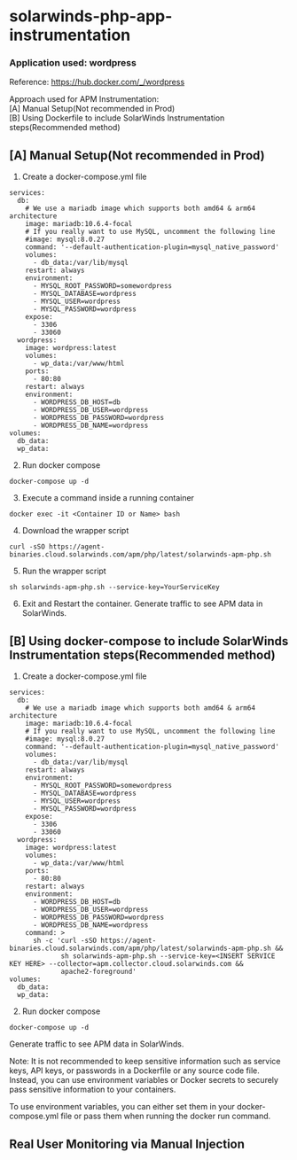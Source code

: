 # solarwinds-php-app-instrumentation

### Application used: wordpress
Reference: https://hub.docker.com/_/wordpress

Approach used for APM Instrumentation:   
[A] Manual Setup(Not recommended in Prod)  
[B] Using Dockerfile to include SolarWinds Instrumentation steps(Recommended method)

## [A] Manual Setup(Not recommended in Prod)

1) Create a docker-compose.yml file
```
services:
  db:
    # We use a mariadb image which supports both amd64 & arm64 architecture
    image: mariadb:10.6.4-focal
    # If you really want to use MySQL, uncomment the following line
    #image: mysql:8.0.27
    command: '--default-authentication-plugin=mysql_native_password'
    volumes:
      - db_data:/var/lib/mysql
    restart: always
    environment:
      - MYSQL_ROOT_PASSWORD=somewordpress
      - MYSQL_DATABASE=wordpress
      - MYSQL_USER=wordpress
      - MYSQL_PASSWORD=wordpress
    expose:
      - 3306
      - 33060
  wordpress:
    image: wordpress:latest
    volumes:
      - wp_data:/var/www/html
    ports:
      - 80:80
    restart: always
    environment:
      - WORDPRESS_DB_HOST=db
      - WORDPRESS_DB_USER=wordpress
      - WORDPRESS_DB_PASSWORD=wordpress
      - WORDPRESS_DB_NAME=wordpress
volumes:
  db_data:
  wp_data:
```
2) Run docker compose
```
docker-compose up -d
```
3) Execute a command inside a running container
```
docker exec -it <Container ID or Name> bash
```
4) Download the wrapper script
```
curl -sSO https://agent-binaries.cloud.solarwinds.com/apm/php/latest/solarwinds-apm-php.sh
```
5) Run the wrapper script
```
sh solarwinds-apm-php.sh --service-key=YourServiceKey
```
6) Exit and Restart the container. Generate traffic to see APM data in SolarWinds.

## [B] Using docker-compose to include SolarWinds Instrumentation steps(Recommended method)

1) Create a docker-compose.yml file
```
services:
  db:
    # We use a mariadb image which supports both amd64 & arm64 architecture
    image: mariadb:10.6.4-focal
    # If you really want to use MySQL, uncomment the following line
    #image: mysql:8.0.27
    command: '--default-authentication-plugin=mysql_native_password'
    volumes:
      - db_data:/var/lib/mysql
    restart: always
    environment:
      - MYSQL_ROOT_PASSWORD=somewordpress
      - MYSQL_DATABASE=wordpress
      - MYSQL_USER=wordpress
      - MYSQL_PASSWORD=wordpress
    expose:
      - 3306
      - 33060
  wordpress:
    image: wordpress:latest
    volumes:
      - wp_data:/var/www/html
    ports:
      - 80:80
    restart: always
    environment:
      - WORDPRESS_DB_HOST=db
      - WORDPRESS_DB_USER=wordpress
      - WORDPRESS_DB_PASSWORD=wordpress
      - WORDPRESS_DB_NAME=wordpress
    command: >
      sh -c 'curl -sSO https://agent-binaries.cloud.solarwinds.com/apm/php/latest/solarwinds-apm-php.sh &&
             sh solarwinds-apm-php.sh --service-key=<INSERT SERVICE KEY HERE> --collector=apm.collector.cloud.solarwinds.com &&
             apache2-foreground'
volumes:
  db_data:
  wp_data:

```
2) Run docker compose
```
docker-compose up -d
```
Generate traffic to see APM data in SolarWinds. 

Note: It is not recommended to keep sensitive information such as service keys, API keys, or passwords in a Dockerfile or any source code file. Instead, you can use environment variables or Docker secrets to securely pass sensitive information to your containers.

To use environment variables, you can either set them in your docker-compose.yml file or pass them when running the docker run command.

## Real User Monitoring via Manual Injection
